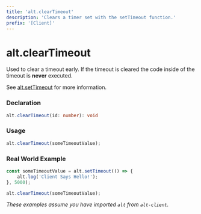 ```yaml
---
title: 'alt.clearTimeout'
description: 'Clears a timer set with the setTimeout function.'
prefix: '[Client]'
---
```


# alt.clearTimeout

Used to clear a timeout early. If the timeout is cleared the code inside of the timeout is **never** executed.

See [alt.setTimeout](setTimeout.md) for more information.

### Declaration

```typescript
alt.clearTimeout(id: number): void
```

### Usage

```js
alt.clearTimeout(someTimeoutValue);
```

### Real World Example

```js
const someTimeoutValue = alt.setTimeout(() => {
    alt.log('Client Says Hello!');
}, 5000);

alt.clearTimeout(someTimeoutValue);
```

_These examples assume you have imported `alt` from `alt-client`._